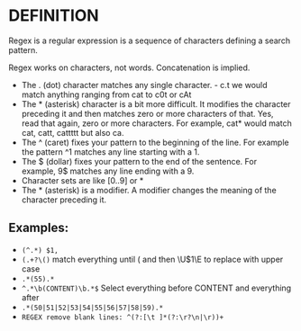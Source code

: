 # DEFINITION

Regex is a regular expression is a sequence of characters defining a search pattern.

Regex works on characters, not words. Concatenation is implied.

* The . (dot) character matches any single character. - c.t we would match anything ranging from cat to c0t or cAt
* The * (asterisk) character is a bit more difficult. It modifies the character preceding it and then matches zero or
  more characters of that. Yes, read that again, zero or more characters. For example, cat* would match cat, catt,
  cattttt but also ca.
* The ^ (caret) fixes your pattern to the beginning of the line. For example the pattern ^1 matches any line starting
  with a 1.
* The $ (dollar) fixes your pattern to the end of the sentence. For example, 9$ matches any line ending with a 9.
* Character sets are like [0..9] or *
* The * (asterisk) is a modifier. A modifier changes the meaning of the character preceding it.

## Examples:

* ```(^.*) $1,```
* ```(.+?\()``` match everything until ( and then \U$1\E to replace with upper case
* ```.*(55).*```
* ```^.*\b(CONTENT)\b.*$``` Select everything before CONTENT and everything after
* ```.*(50|51|52|53|54|55|56|57|58|59).*```
* ```REGEX remove blank lines: ^(?:[\t ]*(?:\r?\n|\r))+```
